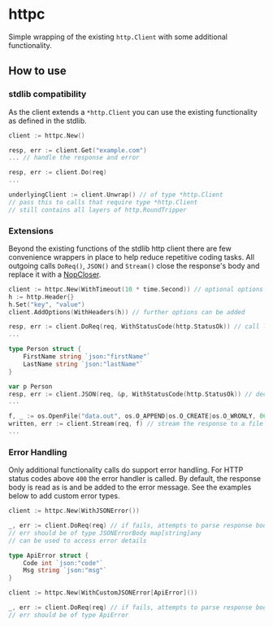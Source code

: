 # httpc

Simple wrapping of the existing `http.Client` with some additional functionality.

## How to use

### stdlib compatibility

As the client extends a `*http.Client` you can use the existing functionality as defined in the stdlib.

```go
client := httpc.New()

resp, err := client.Get("example.com")
... // handle the response and error

resp, err := client.Do(req)
...

underlyingClient := client.Unwrap() // of type *http.Client
// pass this to calls that require type *http.Client
// still contains all layers of http.RoundTripper
```

### Extensions

Beyond the existing functions of the stdlib http client there are few convenience wrappers in place to help reduce repetitive coding tasks.
All outgoing calls `DoReq()`, `JSON()` and `Stream()` close the response's body and replace it with a [NopCloser](https://pkg.go.dev/io#NopCloser).

```go
client := httpc.New(WithTimeout(10 * time.Second)) // optional options can be passed to the initial setup
h := http.Header{}
h.Set("key", "value")
client.AddOptions(WithHeaders(h)) // further options can be added

resp, err := client.DoReq(req, WithStatusCode(http.StatusOk)) // call like Do() with additional check of the status code
...

type Person struct {
	FirstName string `json:"firstName"`
	LastName string `json:"lastName"`
}

var p Person
resp, err := client.JSON(req, &p, WithStatusCode(http.StatusOk)) // decodes the response to the given pointer
...

f, _ := os.OpenFile("data.out", os.O_APPEND|os.O_CREATE|os.O_WRONLY, 0644)
written, err := client.Stream(req, f) // stream the response to a file
...
```

### Error Handling

Only additional functionality calls do support error handling.
For HTTP status codes above `400` the error handler is called.
By default, the response body is read as is and be added to the error message.
See the examples below to add custom error types.

```go
client := httpc.New(WithJSONError())

_, err := client.DoReq(req) // if fails, attempts to parse response body as arbitrary JSON
// err should be of type JSONErrorBody map[string]any
// can be used to access error details

type ApiError struct {
	Code int `json:"code"`
	Msg string `json:"msg"`
}

client := httpc.New(WithCustomJSONError[ApiError]())

_, err := client.DoReq(req) // if fails, attempts to parse response body as given error
// err should be of type ApiError
```
